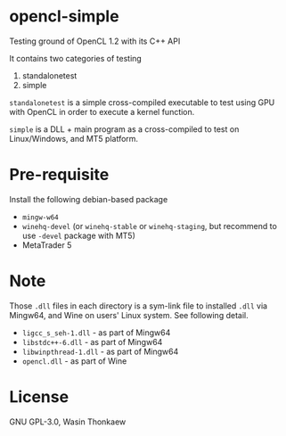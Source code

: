 # opencl-simple
Testing ground of OpenCL 1.2 with its C++ API

It contains two categories of testing

1. standalonetest
2. simple

`standalonetest` is a simple cross-compiled executable to test using GPU with OpenCL in order to
execute a kernel function.

`simple` is a DLL + main program as a cross-compiled to test on Linux/Windows, and MT5 platform.

# Pre-requisite

Install the following debian-based package

* `mingw-w64`
* `winehq-devel` (or `winehq-stable` or `winehq-staging`, but recommend to use `-devel` package with MT5)
* MetaTrader 5

# Note

Those `.dll` files in each directory is a sym-link file to installed `.dll` via Mingw64, and Wine on
users' Linux system. See following detail.

* `ligcc_s_seh-1.dll` - as part of Mingw64
* `libstdc++-6.dll` - as part of Mingw64
* `libwinpthread-1.dll` - as part of Mingw64
* `opencl.dll` - as part of Wine

# License
GNU GPL-3.0, Wasin Thonkaew
